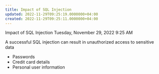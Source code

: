 ```yaml
---
title: Impact of SQL Injection
updated: 2022-11-29T09:25:19.0000000+04:00
created: 2022-11-29T09:25:11.0000000+04:00
---
```


Impact of SQL Injection
Tuesday, November 29, 2022
9:25 AM

A successful SQL injection can result in unauthorized access to sensitive data
- Passwords
- Credit card details
- Personal user information
